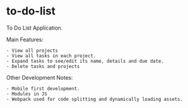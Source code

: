 # to-do-list

To Do List Application. 

Main Features:

    - View all projects
    - View all tasks in each project.
    - Expand tasks to see/edit its name, details and due date.
    - Delete tasks and projects
    
Other Development Notes:
 
    - Mobile first development. 
    - Modules in JS 
    - Webpack used for code splitting and dynamically loading assets.
    


